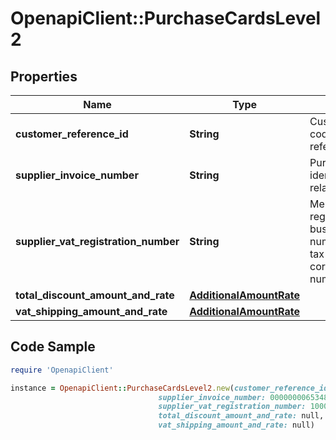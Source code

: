 # OpenapiClient::PurchaseCardsLevel2

## Properties

Name | Type | Description | Notes
------------ | ------------- | ------------- | -------------
**customer_reference_id** | **String** | Customer code/customer reference ID. | [optional] 
**supplier_invoice_number** | **String** | Purchase identifier/merchant-related data. | [optional] 
**supplier_vat_registration_number** | **String** | Merchant VAT registration/single business reference number/merchant tax ID or corporation VAT number. | [optional] 
**total_discount_amount_and_rate** | [**AdditionalAmountRate**](AdditionalAmountRate.md) |  | [optional] 
**vat_shipping_amount_and_rate** | [**AdditionalAmountRate**](AdditionalAmountRate.md) |  | [optional] 

## Code Sample

```ruby
require 'OpenapiClient'

instance = OpenapiClient::PurchaseCardsLevel2.new(customer_reference_id: abcdef123xyz,
                                 supplier_invoice_number: 0000000065348,
                                 supplier_vat_registration_number: 10001174242,
                                 total_discount_amount_and_rate: null,
                                 vat_shipping_amount_and_rate: null)
```


